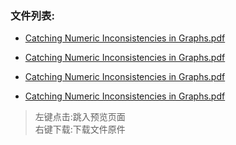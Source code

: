 



### 文件列表:

+ <a href=".\files\Catching Numeric Inconsistencies in Graphs.pdf" target="_blank">Catching Numeric Inconsistencies in Graphs.pdf</a>

+ <a href=".\files\Cleaning Relations using Knowledge Bases.pdf" target="_blank">Catching Numeric Inconsistencies in Graphs.pdf</a>

+ <a href=".\files\CODED--Column-Oriented Data Error Detection with Statistical Constraints.pdf" target="_blank">Catching Numeric Inconsistencies in Graphs.pdf</a>

+ <a href=".\files\Discovery of Genuine Functional Dependencies from Relational Data with Missing Values.pdf" target="_blank">Catching Numeric Inconsistencies in Graphs.pdf</a>

>左键点击:跳入预览页面  
>右键下载:下载文件原件

